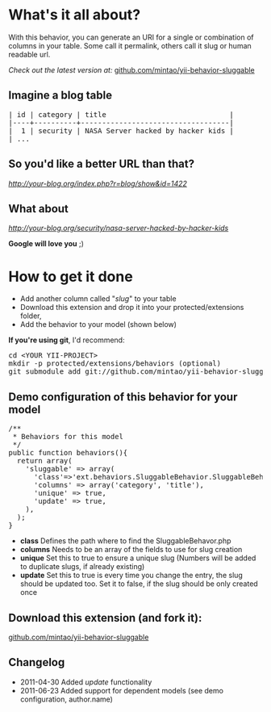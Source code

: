 What's it all about?
=====================
With this behavior, you can generate an URI for a single or combination of
columns in your table. Some call it permalink, others call it slug or
human readable url.

_Check out the latest version at:_
<a href="https://github.com/mintao/yii-behavior-sluggable">github.com/mintao/yii-behavior-sluggable</a>

Imagine a blog table
--------------------
<pre>
| id | category | title                             |
|----+----------+-----------------------------------|
|  1 | security | NASA Server hacked by hacker kids |
| ...
</pre>

So you'd like a better URL than that?
-------------------------------------
*http://your-blog.org/index.php?r=blog/show&id=1422*

What about
----------
*http://your-blog.org/security/nasa-server-hacked-by-hacker-kids*

**Google will love you** ;)

How to get it done
==================
* Add another column called "*slug*" to your table
* Download this extension and drop it into your protected/extensions folder,
* Add the behavior to your model (shown below)

**If you're using git**, I'd recommend:
<pre>
cd &lt;YOUR YII-PROJECT&gt;
mkdir -p protected/extensions/behaviors (optional)
git submodule add git://github.com/mintao/yii-behavior-sluggable.git protected/extensions/behaviors/SluggableBehavior
</pre>

Demo configuration of this behavior for your model
--------------------------------------------------
<pre>
/**
 * Behaviors for this model
 */
public function behaviors(){
  return array(
    'sluggable' => array(
      'class'=>'ext.behaviors.SluggableBehavior.SluggableBehavior',
      'columns' => array('category', 'title'),
      'unique' => true,
      'update' => true,
    ),
  );
}
</pre>

* **class** Defines the path where to find the SluggableBehavor.php  
* **columns** Needs to be an array of the fields to use for slug creation
* **unique** Set this to true to ensure a unique slug (Numbers will be added to duplicate slugs, if already existing)
* **update** Set this to true is every time you change the entry, the slug should be updated too. Set it to false, if the slug should be only created once

Download this extension (and fork it):
--------------------------------------
<a href="https://github.com/mintao/yii-behavior-sluggable">github.com/mintao/yii-behavior-sluggable</a>

Changelog
---------
* 2011-04-30 Added _update_ functionality
* 2011-06-23 Added support for dependent models (see demo configuration, author.name)
